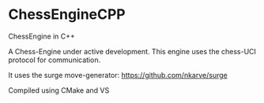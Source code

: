 # ChessEngineCPP
ChessEngine in C++

A Chess-Engine under active development.
This engine uses the chess-UCI protocol for communication.

It uses the surge move-generator: https://github.com/nkarve/surge

Compiled using CMake and VS

